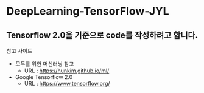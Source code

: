 # DeepLearning-TensorFlow-JYL


Tensorflow 2.0을 기준으로 code를 작성하려고 합니다.
---
참고 사이트
- 모두를 위한 머신러닝 참고
  - URL : https://hunkim.github.io/ml/
- Google Tensorflow 2.0
  - URL : https://www.tensorflow.org/
